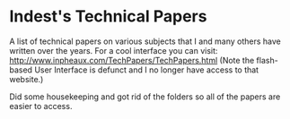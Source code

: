 # Indest's Technical Papers
A list of technical papers on various subjects that I and many others have written over the years.
For a cool interface you can visit: http://www.inpheaux.com/TechPapers/TechPapers.html
(Note the flash-based User Interface is defunct and I no longer have access to that website.)

Did some housekeeping and got rid of the folders so all of the papers are easier to access.

